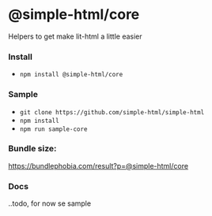 # @simple-html/core

Helpers to get make lit-html a little easier

### Install

-   `npm install @simple-html/core`

### Sample

-   `git clone https://github.com/simple-html/simple-html`
-   `npm install`
-   `npm run sample-core`

### Bundle size:

https://bundlephobia.com/result?p=@simple-html/core

### Docs

..todo, for now se sample
